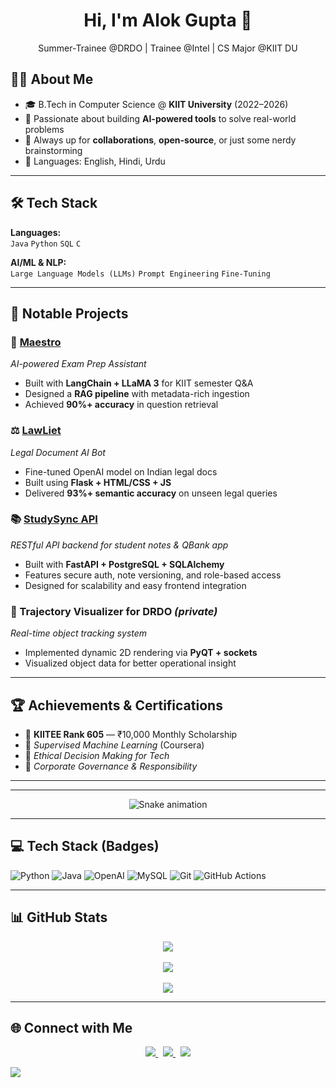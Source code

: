 <!-- Header Section -->
<div align="center">
  <h1>Hi, I'm Alok Gupta 👋</h1>
  <p>
    Summer-Trainee @DRDO | Trainee @Intel | CS Major @KIIT DU
  </p>
</div>


## 👨‍💻 About Me

- 🎓 B.Tech in Computer Science @ **KIIT University** (2022–2026)
- 🧠 Passionate about building **AI-powered tools** to solve real-world problems
- 🤝 Always up for **collaborations**, **open-source**, or just some nerdy brainstorming
- 💬 Languages: English, Hindi, Urdu

---

## 🛠️ Tech Stack

**Languages:**  
`Java` `Python` `SQL` `C`

**AI/ML & NLP:**  
`Large Language Models (LLMs)` `Prompt Engineering` `Fine-Tuning`


---

## 🚀 Notable Projects

### 🧠 [Maestro](https://github.com/AliRizvi433/Maestro)  
*AI-powered Exam Prep Assistant*  
- Built with **LangChain + LLaMA 3** for KIIT semester Q&A  
- Designed a **RAG pipeline** with metadata-rich ingestion  
- Achieved **90%+ accuracy** in question retrieval

### ⚖️ [LawLiet](https://github.com/AliRizvi433/LawLiet)  
*Legal Document AI Bot*  
- Fine-tuned OpenAI model on Indian legal docs  
- Built using **Flask + HTML/CSS + JS**  
- Delivered **93%+ semantic accuracy** on unseen legal queries

### 📚 [StudySync API](https://github.com/AliRizvi433/studysync-api)  
*RESTful API backend for student notes & QBank app*  
- Built with **FastAPI + PostgreSQL + SQLAlchemy**  
- Features secure auth, note versioning, and role-based access  
- Designed for scalability and easy frontend integration

### 🎯 Trajectory Visualizer for DRDO *(private)*  
*Real-time object tracking system*  
- Implemented dynamic 2D rendering via **PyQT + sockets**  
- Visualized object data for better operational insight

---

## 🏆 Achievements & Certifications

- 🥇 **KIITEE Rank 605** — ₹10,000 Monthly Scholarship  
- 📜 *Supervised Machine Learning* (Coursera)  
- 📜 *Ethical Decision Making for Tech*  
- 📜 *Corporate Governance & Responsibility*

---
---

<!-- 🐍 Snake Game Animation -->
<div align="center">
  <img src="https://github.com/AliRizvi433/AliRizvi433/raw/output/github-contribution-grid-snake.svg" alt="Snake animation" />
</div>

---

## 💻 Tech Stack (Badges)

![Python](https://img.shields.io/badge/Python-3670A0?style=for-the-badge&logo=python&logoColor=ffdd54)
![Java](https://img.shields.io/badge/Java-ED8B00?style=for-the-badge&logo=openjdk&logoColor=white)
![OpenAI](https://img.shields.io/badge/OpenAI-412991?style=for-the-badge&logo=openai&logoColor=white)
![MySQL](https://img.shields.io/badge/MySQL-00758F?style=for-the-badge&logo=mysql&logoColor=white)
![Git](https://img.shields.io/badge/Git-F05032?style=for-the-badge&logo=git&logoColor=white)
![GitHub Actions](https://img.shields.io/badge/GitHub_Actions-2088FF?style=for-the-badge&logo=github-actions&logoColor=white)

---

## 📊 GitHub Stats

<p align="center">
  <img src="https://github-readme-stats.vercel.app/api?username=xevohere&theme=radical&show_icons=true&count_private=true" />
  <br><br>
  <img src="https://streak-stats.demolab.com?user=xevohere&theme=radical&hide_border=false" />
  <br><br>
  <img src="https://github-readme-stats.vercel.app/api/top-langs/?username=xevohere&layout=compact&theme=radical&langs_count=8&hide_border=false" />
</p>

---


## 🌐 Connect with Me

<p align="center">
  <a href="[https://www.linkedin.com/in/alokgupta5695/]" target="_blank">
    <img src="https://img.shields.io/badge/LinkedIn-blue?style=for-the-badge&logo=linkedin&logoColor=white" />
  </a>
  &nbsp;
  <a href="mailto:alirizvipro@gmail.com" target="_blank">
    <img src="https://img.shields.io/badge/Gmail-alirizvipro@gmail.com-D14836?style=for-the-badge&logo=gmail&logoColor=white" />
  </a>
  &nbsp;
  <a href="https://github.com/AliRizvi433" target="_blank">
    <img src="https://img.shields.io/badge/GitHub-AliRizvi433-181717?style=for-the-badge&logo=github&logoColor=white" />
  </a>
</p>


<!-- Final Divider -->
<img src="https://user-images.githubusercontent.com/73097560/115834477-dbab4500-a447-11eb-908a-139a6edaec5c.gif" />
